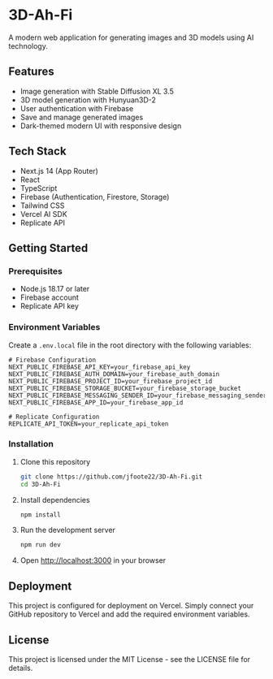 # 3D-Ah-Fi

A modern web application for generating images and 3D models using AI technology.

## Features

- Image generation with Stable Diffusion XL 3.5
- 3D model generation with Hunyuan3D-2
- User authentication with Firebase
- Save and manage generated images
- Dark-themed modern UI with responsive design

## Tech Stack

- Next.js 14 (App Router)
- React
- TypeScript
- Firebase (Authentication, Firestore, Storage)
- Tailwind CSS
- Vercel AI SDK
- Replicate API

## Getting Started

### Prerequisites

- Node.js 18.17 or later
- Firebase account
- Replicate API key

### Environment Variables

Create a `.env.local` file in the root directory with the following variables:

```
# Firebase Configuration
NEXT_PUBLIC_FIREBASE_API_KEY=your_firebase_api_key
NEXT_PUBLIC_FIREBASE_AUTH_DOMAIN=your_firebase_auth_domain
NEXT_PUBLIC_FIREBASE_PROJECT_ID=your_firebase_project_id
NEXT_PUBLIC_FIREBASE_STORAGE_BUCKET=your_firebase_storage_bucket
NEXT_PUBLIC_FIREBASE_MESSAGING_SENDER_ID=your_firebase_messaging_sender_id
NEXT_PUBLIC_FIREBASE_APP_ID=your_firebase_app_id

# Replicate Configuration
REPLICATE_API_TOKEN=your_replicate_api_token
```

### Installation

1. Clone this repository
   ```bash
   git clone https://github.com/jfoote22/3D-Ah-Fi.git
   cd 3D-Ah-Fi
   ```

2. Install dependencies
   ```bash
   npm install
   ```

3. Run the development server
   ```bash
   npm run dev
   ```

4. Open [http://localhost:3000](http://localhost:3000) in your browser

## Deployment

This project is configured for deployment on Vercel. Simply connect your GitHub repository to Vercel and add the required environment variables.

## License

This project is licensed under the MIT License - see the LICENSE file for details.